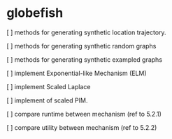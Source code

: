 # globefish

[ ] methods for generating synthetic location trajectory. 


[ ]  methods for generating synthetic random graphs


[ ] methods for generating synthetic exampled graphs


[ ] implement Exponential-like Mechanism (ELM)


[ ] implement Scaled Laplace


[ ] implement of scaled PIM.


[ ] compare runtime between mechanism (ref to 5.2.1)


[ ] compare utility between mechanism (ref to 5.2.2)




    
